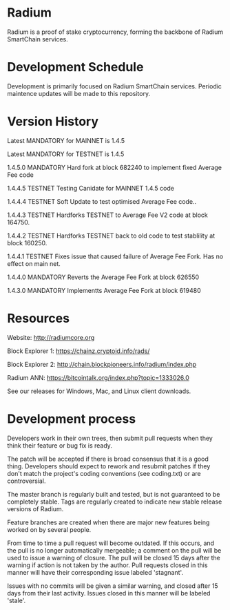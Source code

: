 # Radium
Radium is a proof of stake cryptocurrency, forming the backbone of Radium SmartChain services.

Development Schedule
===========================
Development is primarily focused on Radium SmartChain services. Periodic maintence updates will be made to this repository.

Version History
===========================
Latest MANDATORY for MAINNET is 1.4.5

Latest MANDATORY for TESTNET is 1.4.5

1.4.5.0 MANDATORY Hard fork at block 682240 to implement fixed Average Fee code

1.4.4.5 TESTNET   Testing Canidate for MAINNET 1.4.5 code

1.4.4.4 TESTNET   Soft Update to test optimised Average Fee code..

1.4.4.3 TESTNET   Hardforks TESTNET to Average Fee V2 code at block 164750.

1.4.4.2 TESTNET   Hardforks TESTNET back to old code to test stablility at block 160250. 

1.4.4.1 TESTNET   Fixes issue that caused failure of Average Fee Fork. Has no effect on main net. 

1.4.4.0 MANDATORY Reverts the Average Fee Fork at block 626550

1.4.3.0 MANDATORY Implementts Average Fee Fork at block 619480


Resources
===========================
Website: http://radiumcore.org

Block Explorer 1: https://chainz.cryptoid.info/rads/

Block Explorer 2: http://chain.blockpioneers.info/radium/index.php

Radium ANN: https://bitcointalk.org/index.php?topic=1333026.0

See our releases for Windows, Mac, and Linux client downloads.

Development process
===========================

Developers work in their own trees, then submit pull requests when
they think their feature or bug fix is ready.

The patch will be accepted if there is broad consensus that it is a
good thing.  Developers should expect to rework and resubmit patches
if they don't match the project's coding conventions (see coding.txt)
or are controversial.

The master branch is regularly built and tested, but is not guaranteed
to be completely stable. Tags are regularly created to indicate new
stable release versions of Radium.

Feature branches are created when there are major new features being
worked on by several people.

From time to time a pull request will become outdated. If this occurs, and
the pull is no longer automatically mergeable; a comment on the pull will
be used to issue a warning of closure. The pull will be closed 15 days
after the warning if action is not taken by the author. Pull requests closed
in this manner will have their corresponding issue labeled 'stagnant'.

Issues with no commits will be given a similar warning, and closed after
15 days from their last activity. Issues closed in this manner will be 
labeled 'stale'.
